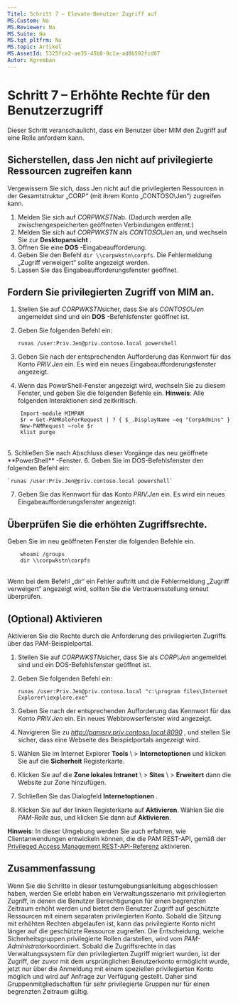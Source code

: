 ```yaml
---
Titel: Schritt 7 – Elevate-Benutzer Zugriff auf
MS.Custom: Na
MS.Reviewer: Na
MS.Suite: Na
MS.tgt_pltfrm: Na
MS.topic: Artikel
MS.AssetId: 5325fce2-ae35-45b0-9c1a-ad8b592fcd07
Autor: Kgremban
---
```

# Schritt 7 – Erhöhte Rechte für den Benutzerzugriff
Dieser Schritt veranschaulicht, dass ein Benutzer über MIM den Zugriff auf eine Rolle anfordern kann.

## Sicherstellen, dass Jen nicht auf privilegierte Ressourcen zugreifen kann
Vergewissern Sie sich, dass Jen nicht auf die privilegierten Ressourcen in der Gesamtstruktur „CORP“ (mit ihrem Konto „CONTOSO\Jen“) zugreifen kann.

1. Melden Sie sich auf *CORPWKSTN*ab. (Dadurch werden alle zwischengespeicherten geöffneten Verbindungen entfernt.)
2. Melden Sie sich auf *CORPWKSTN* als *CONTOSO\Jen* an, und wechseln Sie zur **Desktopansicht** .
3. Öffnen Sie eine **DOS** -Eingabeaufforderung.
4. Geben Sie den Befehl `dir \\corpwkstn\corpfs`. Die Fehlermeldung „Zugriff verweigert“ sollte angezeigt werden.
5. Lassen Sie das Eingabeaufforderungsfenster geöffnet.

## Fordern Sie privilegierten Zugriff von MIM an.
1. Stellen Sie auf *CORPWKSTN*sicher, dass Sie als *CONTOSO\Jen* angemeldet sind und ein **DOS** -Befehlsfenster geöffnet ist.
2. Geben Sie folgenden Befehl ein:

    `runas /user:Priv.Jen@priv.contoso.local powershell`

3. Geben Sie nach der entsprechenden Aufforderung das Kennwort für das Konto *PRIV.Jen* ein. Es wird ein neues Eingabeaufforderungsfenster angezeigt.
4. Wenn das PowerShell-Fenster angezeigt wird, wechseln Sie zu diesem Fenster, und geben Sie die folgenden Befehle ein. **Hinweis**: Alle folgenden Interaktionen sind zeitkritisch.

```
    Import-module MIMPAM
    $r = Get-PAMRoleForRequest | ? { $_.DisplayName –eq "CorpAdmins" }
    New-PAMRequest –role $r
    klist purge
```
<br/>
5. Schließen Sie nach Abschluss dieser Vorgänge das neu geöffnete **PowerShell** -Fenster.
6. Geben Sie im DOS-Befehlsfenster den folgenden Befehl ein:

    `runas /user:Priv.Jen@priv.contoso.local powershell`

7. Geben Sie das Kennwort für das Konto *PRIV.Jen* ein. Es wird ein neues Eingabeaufforderungsfenster angezeigt.

## Überprüfen Sie die erhöhten Zugriffsrechte.
Geben Sie im neu geöffneten Fenster die folgenden Befehle ein.

```
    whoami /groups
    dir \\corpwkstn\corpfs
```
<br/>
Wenn bei dem Befehl „dir“ ein Fehler auftritt und die Fehlermeldung „Zugriff verweigert“ angezeigt wird, sollten Sie die Vertrauensstellung erneut überprüfen.

## (Optional) Aktivieren
Aktivieren Sie die Rechte durch die Anforderung des privilegierten Zugriffs über das PAM-Beispielportal.

1. Stellen Sie auf *CORPWKSTN*sicher, dass Sie als *CORP\Jen* angemeldet sind und ein DOS-Befehlsfenster geöffnet ist.
2. Geben Sie folgenden Befehl ein:

    `runas /user:Priv.Jen@priv.contoso.local "c:\program files\Internet Explorer\iexplore.exe"`

3. Geben Sie nach der entsprechenden Aufforderung das Kennwort für das Konto *PRIV.Jen* ein. Ein neues Webbrowserfenster wird angezeigt.
4. Navigieren Sie zu *http://pamsrv.priv.contoso.local:8090* , und stellen Sie sicher, dass eine Webseite des Beispielportals angezeigt wird.
5. Wählen Sie im Internet Explorer **Tools** \ > **Internetoptionen** und klicken Sie auf die **Sicherheit** Registerkarte.
6. Klicken Sie auf die **Zone lokales Intranet** \ > **Sites** \ > **Erweitert** dann die Website zur Zone hinzufügen.
7. Schließen Sie das Dialogfeld **Internetoptionen** .
8. Klicken Sie auf der linken Registerkarte auf **Aktivieren**. Wählen Sie die *PAM-Rolle* aus, und klicken Sie dann auf **Aktivieren**.

**Hinweis**: In dieser Umgebung werden Sie auch erfahren, wie Clientanwendungen entwickeln können, die die PAM REST-API, gemäß der [Privileged Access Management REST-API-Referenz](reference/privileged-access-management-rest-api-reference.md) aktivieren.

## Zusammenfassung
Wenn Sie die Schritte in dieser testumgebungsanleitung abgeschlossen haben, werden Sie erlebt haben ein Verwaltungsszenario mit privilegierten Zugriff, in denen die Benutzer Berechtigungen für einen begrenzten Zeitraum erhöht werden und bietet dem Benutzer Zugriff auf geschützte Ressourcen mit einem separaten privilegierten Konto. Sobald die Sitzung mit erhöhten Rechten abgelaufen ist, kann das privilegierte Konto nicht länger auf die geschützte Ressource zugreifen. Die Entscheidung, welche Sicherheitsgruppen privilegierte Rollen darstellen, wird vom *PAM-Administrator*koordiniert. Sobald die Zugriffsrechte in das Verwaltungssystem für den privilegierten Zugriff migriert wurden, ist der Zugriff, der zuvor mit dem ursprünglichen Benutzerkonto ermöglicht wurde, jetzt nur über die Anmeldung mit einem speziellen privilegierten Konto möglich und wird auf Anfrage zur Verfügung gestellt. Daher sind Gruppenmitgliedschaften für sehr privilegierte Gruppen nur für einen begrenzten Zeitraum gültig.
<!--HONumber=Mar16_HO1-->
